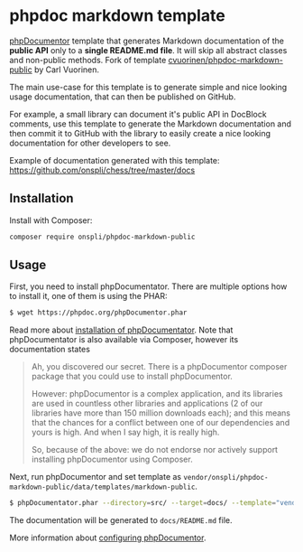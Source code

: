 # phpdoc markdown template

[phpDocumentor](https://phpdoc.org/) template that generates Markdown documentation of the **public API** only to a **single README.md file**. It will skip all abstract classes and non-public methods. Fork of template [cvuorinen/phpdoc-markdown-public](https://github.com/cvuorinen/phpdoc-markdown-public) by Carl Vuorinen.

The main use-case for this template is to generate simple and nice looking usage documentation, that can then be published on GitHub.

For example, a small library can document it's public API in DocBlock comments, use this template to generate the Markdown documentation and then commit it to GitHub with the library to easily create a nice looking documentation for other developers to see.

Example of documentation generated with this template: https://github.com/onspli/chess/tree/master/docs

## Installation

Install with Composer:

```bash
composer require onspli/phpdoc-markdown-public
```

## Usage

First, you need to install phpDocumentator. There are multiple options how to install it, one of them is using the PHAR:
```bash
$ wget https://phpdoc.org/phpDocumentor.phar
```
Read more about [installation of phpDocumentator](https://phpdoc.org/). Note that phpDocumentator is also available via Composer, however its documentation states
> Ah, you discovered our secret. There is a phpDocumentor composer package that you could use to install phpDocumentor.
>
> However: phpDocumentor is a complex application, and its libraries are used in countless other libraries and applications (2 of our libraries have more than 150 million downloads each); and this means that the chances for a conflict between one of our dependencies and yours is high. And when I say high, it is really high.
> 
> So, because of the above: we do not endorse nor actively support installing phpDocumentor using Composer.

Next, run phpDocumentor and set template as `vendor/onspli/phpdoc-markdown-public/data/templates/markdown-public`.

```bash
$ phpDocumentator.phar --directory=src/ --target=docs/ --template="vendor/onspli/phpdoc-markdown-public/data/templates/markdown-public" --title="My Project Documentation"
```
The documentation will be generated to `docs/README.md` file.

More information about [configuring phpDocumentor](https://docs.phpdoc.org/3.0/guide/references/configuration.html).
